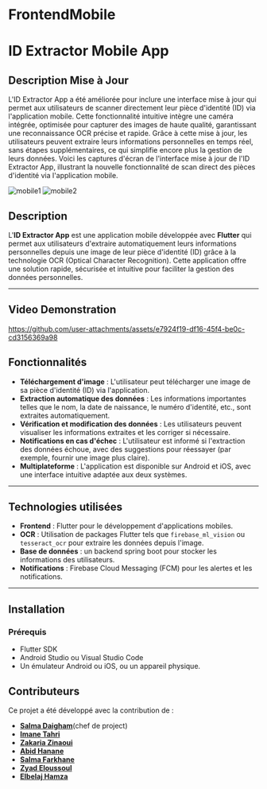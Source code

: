 # FrontendMobile
# ID Extractor Mobile App

## Description Mise à Jour
L'ID Extractor App a été améliorée pour inclure une interface mise à jour qui permet aux utilisateurs de scanner directement leur pièce d'identité (ID) via l'application mobile. Cette fonctionnalité intuitive intègre une caméra intégrée, optimisée pour capturer des images de haute qualité, garantissant une reconnaissance OCR précise et rapide. Grâce à cette mise à jour, les utilisateurs peuvent extraire leurs informations personnelles en temps réel, sans étapes supplémentaires, ce qui simplifie encore plus la gestion de leurs données.
Voici les captures d'écran de l'interface mise à jour de l'ID Extractor App, illustrant la nouvelle fonctionnalité de scan direct des pièces d'identité via l'application mobile.

![mobile1](https://github.com/user-attachments/assets/b19eb26d-d739-46a4-af40-2a450e336cda)
![mobile2](https://github.com/user-attachments/assets/8bf455d5-5f53-4771-b04c-9c28234292a1)


## Description
L'**ID Extractor App** est une application mobile développée avec **Flutter** qui permet aux utilisateurs d'extraire automatiquement leurs informations personnelles depuis une image de leur pièce d'identité (ID) grâce à la technologie OCR (Optical Character Recognition). Cette application offre une solution rapide, sécurisée et intuitive pour faciliter la gestion des données personnelles.

---
## Video Demonstration



https://github.com/user-attachments/assets/e7924f19-df16-45f4-be0c-cd3156369a98



## Fonctionnalités
- **Téléchargement d'image** : L'utilisateur peut télécharger une image de sa pièce d'identité (ID) via l'application.
- **Extraction automatique des données** : Les informations importantes telles que le nom, la date de naissance, le numéro d'identité, etc., sont extraites automatiquement.
- **Vérification et modification des données** : Les utilisateurs peuvent visualiser les informations extraites et les corriger si nécessaire.
- **Notifications en cas d'échec** : L'utilisateur est informé si l'extraction des données échoue, avec des suggestions pour réessayer (par exemple, fournir une image plus claire).
- **Multiplateforme** : L'application est disponible sur Android et iOS, avec une interface intuitive adaptée aux deux systèmes.

---

## Technologies utilisées
- **Frontend** : Flutter pour le développement d'applications mobiles.
- **OCR** : Utilisation de packages Flutter tels que `firebase_ml_vision` ou `tesseract_ocr` pour extraire les données depuis l'image.
- **Base de données** :  un backend spring boot  pour stocker les informations des utilisateurs.
- **Notifications** : Firebase Cloud Messaging (FCM) pour les alertes et les notifications.

---

## Installation
### Prérequis
- Flutter SDK
- Android Studio ou Visual Studio Code
- Un émulateur Android ou iOS, ou un appareil physique.




## Contributeurs

Ce projet a été développé avec la contribution de :
- [**Salma Daigham**](https://github.com/salmasd5)(chef de project)
- [**Imane Tahri**](https://github.com/imanetahri123)
- [**Zakaria Zinaoui**](https://github.com/zakariaZinaOui)
- [**Abid Hanane**](https://github.com/hananabid24)
- [**Salma Farkhane**](https://github.com/salmafar)
- [**Zyad Eloussoul**](https://github.com/zyadeloussoul)
- [**Elbelaj Hamza**](https://github.com/hamzaelbellaj)




